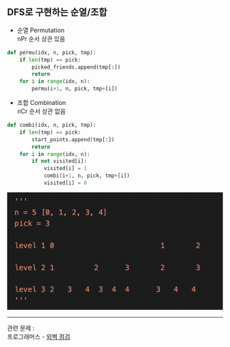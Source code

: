 ## DFS로 구현하는 순열/조합

- 순열 Permutation   
nPr 순서 상관 있음   
```python
def permu(idx, n, pick, tmp):
    if len(tmp) == pick:
        picked_friends.append(tmp[:])
        return
    for i in range(idx, n):
        permu(i+1, n, pick, tmp+[i])
```

- 조합 Combination   
nCr 순서 상관 없음   
```python
def combi(idx, n, pick, tmp):
    if len(tmp) == pick:
        start_points.append(tmp[:])
        return
    for i in range(idx, n):
        if not visited[i]:
            visited[i] = 1
            combi(i+1, n, pick, tmp+[i])
            visited[i] = 0
```
![img](/note/img/img1.png)

---
관련 문제 :  
프로그래머스 - [외벽 점검](https://programmers.co.kr/learn/courses/30/lessons/60062)